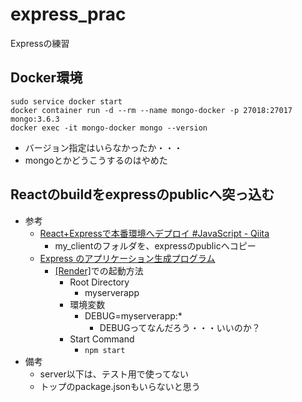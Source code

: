 # express_prac
Expressの練習


## Docker環境
```
sudo service docker start
docker container run -d --rm --name mongo-docker -p 27018:27017 mongo:3.6.3
docker exec -it mongo-docker mongo --version
```
- バージョン指定はいらなかったか・・・
- mongoとかどうこうするのはやめた

## Reactのbuildをexpressのpublicへ突っ込む
- 参考
  - [React+Expressで本番環境へデプロイ #JavaScript - Qiita](https://qiita.com/creaporta/items/aedc6f7510cfb5f6352e)
    - my_clientのフォルダを、expressのpublicへコピー
  - [Express のアプリケーション生成プログラム](https://expressjs.com/ja/starter/generator.html)
    - [[Render]](https://dashboard.render.com/)での起動方法
      - Root Directory
        - myserverapp
      - 環境変数
        - DEBUG=myserverapp:*
          - DEBUGってなんだろう・・・いいのか？
      - Start Command
        - `npm start`
- 備考
  - server以下は、テスト用で使ってない
  - トップのpackage.jsonもいらないと思う
